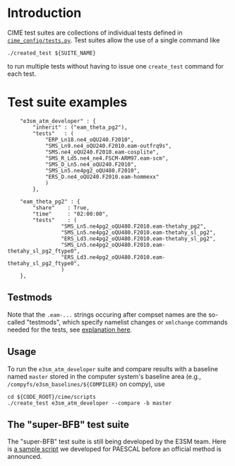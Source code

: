 
# Introduction

CIME test suites are collections of individual tests defined in [`cime_config/tests.py`](https://github.com/E3SM-Project/E3SM/blob/master/cime_config/tests.py). Test suites allow the use of a single command like
```
./created_test ${SUITE_NAME}
```
to run multiple tests without having to issue one `create_test` command for each test.

# Test suite examples

```
    "e3sm_atm_developer" : {
        "inherit" : ("eam_theta_pg2"),
        "tests"   : (
            "ERP_Ln18.ne4_oQU240.F2010",
            "SMS_Ln9.ne4_oQU240.F2010.eam-outfrq9s",
            "SMS.ne4_oQU240.F2010.eam-cosplite",
            "SMS_R_Ld5.ne4_ne4.FSCM-ARM97.eam-scm",
            "SMS_D_Ln5.ne4_oQU240.F2010",
            "SMS_Ln5.ne4pg2_oQU480.F2010",
            "ERS_D.ne4_oQU240.F2010.eam-hommexx"
            )
        },
```

```
    "eam_theta_pg2" : {
        "share"    : True,
        "time"     : "02:00:00",
        "tests"    : (
                 "SMS_Ln5.ne4pg2_oQU480.F2010.eam-thetahy_pg2",
                 "SMS_Ln5.ne4pg2_oQU480.F2010.eam-thetahy_sl_pg2",
                 "ERS_Ld3.ne4pg2_oQU480.F2010.eam-thetahy_sl_pg2",
                 "SMS_Ln5.ne4pg2_oQU480.F2010.eam-thetahy_sl_pg2_ftype0",
                 "ERS_Ld3.ne4pg2_oQU480.F2010.eam-thetahy_sl_pg2_ftype0",
                 )
    },
```

## Testmods

Note that the `.eam-...` strings occuring after compset names are the so-called "testmods", which specify namelist changes or `xmlchange` commands needed for the tests, see [explanation here](doc_testmods.md).

## Usage

To run the `e3sm_atm_developer` suite and compare results with a baseline named `master` stored in the computer system's baseline area (e.g., `/compyfs/e3sm_baselines/${COMPILER}` on compy), use

```
cd ${CODE_ROOT}/cime/scripts
./create_test e3sm_atm_developer --compare -b master
```

## The "super-BFB" test suite

The "super-BFB" test suite is still being developed by the E3SM team. Here is [a sample script](../2022-2023_CondiDiag/2023_v2p/scripts/cime_tests/cime_tests_CondiDiag.sh) we developed for PAESCAL before an official method is announced.

